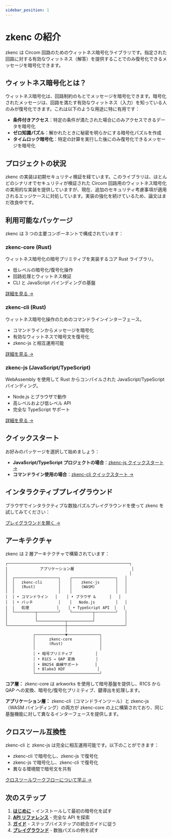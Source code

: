 ```yaml
---
sidebar_position: 1
---
```


# zkenc の紹介

zkenc は Circom 回路のためのウィットネス暗号化ライブラリです。指定された回路に対する有効なウィットネス（解答）を提供することでのみ復号化できるメッセージを暗号化できます。

## ウィットネス暗号化とは？

ウィットネス暗号化は、回路制約のもとでメッセージを暗号化できます。暗号化されたメッセージは、回路を満たす有効なウィットネス（入力）を知っている人のみが復号化できます。これは以下のような用途に特に有用です：

- **条件付きアクセス**：特定の条件が満たされた場合にのみアクセスできるデータを暗号化
- **ゼロ知識パズル**：解かれたときに秘密を明らかにする暗号化パズルを作成
- **タイムロック暗号化**：特定の計算を実行した後にのみ復号化できるメッセージを暗号化

## プロジェクトの状況

zkenc の実装は初期セキュリティ検証を経ています。このライブラリは、ほとんどのシナリオでセキュリティが検証された Circom 回路用のウィットネス暗号化の実用的な実装を提供していますが、現在、追加のセキュリティ考慮事項が適用されるエッジケースに対処しています。実装の強化を続けているため、論文はまだ改良中です。

## 利用可能なパッケージ

zkenc は 3 つの主要コンポーネントで構成されています：

### zkenc-core (Rust)

ウィットネス暗号化の暗号プリミティブを実装するコア Rust ライブラリ。

- 低レベルの暗号化/復号化操作
- 回路処理とウィットネス検証
- CLI と JavaScript バインディングの基盤

[詳細を見る →](/docs/api/zkenc-core)

### zkenc-cli (Rust)

ウィットネス暗号化操作のためのコマンドラインインターフェース。

- コマンドラインからメッセージを暗号化
- 有効なウィットネスで暗号文を復号化
- zkenc-js と相互運用可能

[詳細を見る →](/docs/api/zkenc-cli)

### zkenc-js (JavaScript/TypeScript)

WebAssembly を使用して Rust からコンパイルされた JavaScript/TypeScript バインディング。

- Node.js とブラウザで動作
- 高レベルおよび低レベル API
- 完全な TypeScript サポート

[詳細を見る →](/docs/api/zkenc-js)

## クイックスタート

お好みのパッケージを選択して始めましょう：

- **JavaScript/TypeScript プロジェクトの場合**：[zkenc-js クイックスタート →](/docs/getting-started/zkenc-js)
- **コマンドライン使用の場合**：[zkenc-cli クイックスタート →](/docs/getting-started/zkenc-cli)

## インタラクティブプレイグラウンド

ブラウザでインタラクティブな数独パズルプレイグラウンドを使って zkenc を試してみてください：

[プレイグラウンドを開く →](/playground)

## アーキテクチャ

zkenc は 2 層アーキテクチャで構築されています：

```
┌─────────────────────────────────────────────────────┐
│              アプリケーション層                         │
│                                                     │
│  ┌───────────────────┐    ┌───────────────────┐   │
│  │   zkenc-cli       │    │    zkenc-js       │   │
│  │   (Rust)          │    │    (WASM)         │   │
│  │                   │    │                   │   │
│  │ • コマンドライン   │    │ • ブラウザ &      │   │
│  │ • バッチ           │    │   Node.js         │   │
│  │   処理            │    │ • TypeScript API  │   │
│  └─────────┬─────────┘    └─────────┬─────────┘   │
│            │                        │             │
│            └────────────┬───────────┘             │
└─────────────────────────┼─────────────────────────┘
                          │
            ┌─────────────▼──────────────┐
            │      zkenc-core            │
            │      (Rust)                │
            │                            │
            │ • 暗号プリミティブ          │
            │ • R1CS → QAP 変換         │
            │ • BN254 曲線サポート       │
            │ • Blake3 KDF              │
            └────────────────────────────┘
```

**コア層：** zkenc-core は arkworks を使用して暗号基盤を提供し、R1CS から QAP への変換、暗号化/復号化プリミティブ、鍵導出を処理します。

**アプリケーション層：** zkenc-cli（コマンドラインツール）と zkenc-js（WASM バインディング）の両方が zkenc-core の上に構築されており、同じ基盤機能に対して異なるインターフェースを提供します。

## クロスツール互換性

zkenc-cli と zkenc-js は完全に相互運用可能です。以下のことができます：

- zkenc-cli で暗号化し、zkenc-js で復号化
- zkenc-js で暗号化し、zkenc-cli で復号化
- 異なる環境間で暗号文を共有

[クロスツールワークフローについて学ぶ →](/docs/guides/cross-tool-workflow)

## 次のステップ

1. **[はじめに](/docs/getting-started/zkenc-js)** - インストールして最初の暗号化を試す
2. **[API リファレンス](/docs/api/zkenc-js)** - 完全な API を探索
3. **[ガイド](/docs/guides/intro)** - ステップバイステップの統合ガイドに従う
4. **[プレイグラウンド](/playground)** - 数独パズルの例を試す
